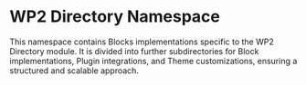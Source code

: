 # WP2 Directory Namespace

This namespace contains Blocks implementations specific to the WP2 Directory module. It is divided into further subdirectories for Block implementations, Plugin integrations, and Theme customizations, ensuring a structured and scalable approach.